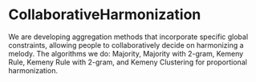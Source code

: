 # CollaborativeHarmonization
We are developing aggregation methods that incorporate specific global constraints, allowing people to collaboratively decide on harmonizing a melody.  The algorithms we do:
Majority, Majority with 2-gram, Kemeny Rule, Kemeny Rule with 2-gram, and Kemeny Clustering for proportional harmonization.
